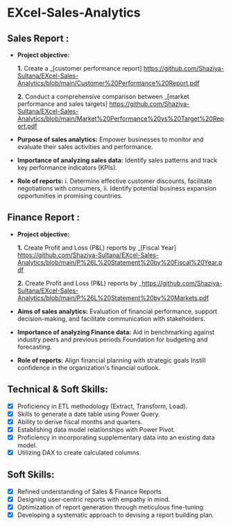 # EXcel-Sales-Analytics

## Sales Report :


- **Project objective:** 

    **1.** Create a _[customer performance report] https://github.com/Shaziya-Sultana/EXcel-Sales-Analytics/blob/main/Customer%20Performance%20Report.pdf

    **2.** Conduct a comprehensive comparison between _[market performance and sales targets] https://github.com/Shaziya-Sultana/EXcel-Sales-Analytics/blob/main/Market%20Performance%20vs%20Target%20Report.pdf


- **Purpose of sales analytics:** Empower businesses to monitor and evaluate their sales activities and performance.

- **Importance of analyzing sales data:** Identify sales patterns and track key performance indicators (KPIs).

- **Role of reports:** i. Determine effective customer discounts, facilitate negotiations with consumers, 
		       ii. Identify potential business expansion opportunities in promising countries.


## Finance Report :

- **Project objective:** 

    **1.** Create Profit and Loss (P&L) reports by _[Fiscal Year] https://github.com/Shaziya-Sultana/EXcel-Sales-Analytics/blob/main/P%26L%20Statement%20by%20Fiscal%20Year.pdf

   **2.** Create Profit and Loss (P&L) reports by _https://github.com/Shaziya-Sultana/EXcel-Sales-Analytics/blob/main/P%26L%20Statement%20by%20Markets.pdf


- **Aims of sales analytics:** Evaluation of financial performance, support decision-making, and facilitate communication with stakeholders.

- **Importance of analyzing Finance data:** Aid in benchmarking against industry peers and previous periods Foundation for budgeting and forecasting.

- **Role of reports:** Align financial planning with strategic goals Instill confidence in the organization's financial outlook.


## Technical & Soft Skills:
- [x]	Proficiency in ETL methodology (Extract, Transform, Load).
- [x]	Skills to generate a date table using Power Query.
- [x]	Ability to derive fiscal months and quarters.
- [x]	Establishing data model relationships with Power Pivot.
- [x]	Proficiency in incorporating supplementary data into an existing data model.
- [x]	Utilizing DAX to create calculated columns.

## Soft Skills:
- [x]	Refined understanding of Sales & Finance Reports
- [x]	Designing user-centric reports with empathy in mind.
- [x]	Optimization of report generation through meticulous fine-tuning.
- [x]	Developing a systematic approach to devising a report building plan.
